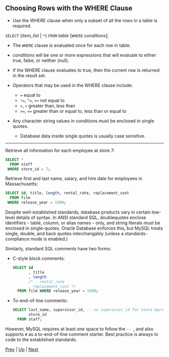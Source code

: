 ## Choosing Rows with the WHERE Clause
* Use the WHERE clause when only a subset of all the rows in a table is required.

`SELECT` {*item_list* | `*`}
  `FROM` *table*
[`WHERE` *conditions*];

  * The `WHERE` clause is evaluated once for each row in table.
  * *conditions* will be one or more expressions that will evaluate to either true, false, or neither (null).
  * If the WHERE clause evaluates to true, then the current row is returned in the result set.

* Operators that may be used in the WHERE clause include:
  * `=` equal to
  * `!=`, `^=`, `<>` not equal to
  * `>`, `<` greater than, less than
  * `>=`, `<=` greater than or equal to, less than or equal to

* Any character string values in conditions must be enclosed in single quotes.
  * Database data inside single quotes is usually case sensitive.

<hr>
Retrieve all information for each employee at store 7:

```sql
SELECT *
  FROM staff
 WHERE store_id = 7;
```

Retrieve first and last name, salary, and hire date for employees in Massachusetts:

```sql
SELECT id, title, length, rental_rate, replacement_cost
  FROM film
 WHERE release_year = 1990;
```

Despite well-established standards, database products vary in certain low-level details of syntax. In ANSI standard SQL, doublequotes enclose identifiers - table, column, or alias names - only, and string literals must be enclosed in single-quotes. Oracle Database enforces this, but MySQL treats single, double, and back quotes interchangably (unless a standards-compliance mode is enabled.)

Similarly, standard SQL comments have two forms:
* C-style block comments:

  ```sql
  SELECT id
         , title
         , length
         /* , rental_rate
         , replacement_cost */
    FROM film WHERE release_year = 1990;
  ```

* To-end-of-line comments:

  ```sql
  SELECT last_name, supervisor_id, -- no supervisor_id for store mgrs
         store_id
    FROM staff;
  ```

However, MySQL requires at least one space to follow the `-- `, and also supports `#` as a to-end-of-line comment starter.  Best practice is always to code to the established standards.


[Prev](SELECT.md) | [Up](../README.md) | [Next](NULL.md)
